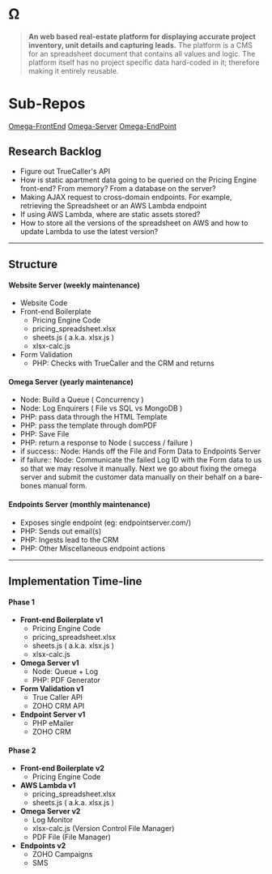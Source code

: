 # Ω

> **An web based real-estate platform for displaying accurate project inventory, unit details and capturing leads.** The platform is a CMS for an spreadsheet document that contains all values and logic. The platform itself has no project specific data hard-coded in it; therefore making it entirely reusable.

# Sub-Repos
[Omega-FrontEnd](https://github.com/TeamLazaro/Omega-FrontEnd)
[Omega-Server](https://github.com/TeamLazaro/Omega-Server)
[Omega-EndPoint](https://github.com/TeamLazaro/Omega-EndPoint)

## Research Backlog
- Figure out TrueCaller's API
- How is static apartment data going to be queried on the Pricing Engine front-end? From memory? From a database on the server?
- Making AJAX request to cross-domain endpoints. For example, retrieving the Spreadsheet or an AWS Lambda endpoint
- If using AWS Lambda, where are static assets stored?
- How to store all the versions of the spreadsheet on AWS and how to update Lambda to use the latest version?

---

## Structure

#### Website Server (weekly maintenance)
- Website Code
- Front-end Boilerplate
	- Pricing Engine Code
	- pricing_spreadsheet.xlsx
	- sheets.js ( a.k.a. xlsx.js )
	- xlsx-calc.js
- Form Validation
	- PHP: Checks with TrueCaller and the CRM and returns

#### Omega Server (yearly maintenance)
- Node: Build a Queue ( Concurrency )
- Node: Log Enquirers ( File vs SQL vs MongoDB )
- PHP: pass data through the HTML Template
- PHP: pass the template through domPDF
- PHP: Save File
- PHP: return a response to Node ( success / failure )
- if success:: Node: Hands off the File and Form Data to Endpoints Server
- if failure:: Node: Communicate the failed Log ID with the Form data to us so that we may resolve it manually. Next we go about fixing the omega server and submit the customer data manually on their behalf on a bare-bones manual form.

#### Endpoints Server (monthly maintenance)
- Exposes single endpoint (eg: endpointserver.com/)
- PHP: Sends out email(s)
- PHP: Ingests lead to the CRM
- PHP: Other Miscellaneous endpoint actions

---

## Implementation Time-line

#### Phase 1
- **Front-end Boilerplate v1**
	- Pricing Engine Code
	- pricing_spreadsheet.xlsx
	- sheets.js ( a.k.a. xlsx.js )
	- xlsx-calc.js
- **Omega Server v1**
	- Node: Queue + Log	
	- PHP: PDF Generator
- **Form Validation v1**
	- True Caller API
	- ZOHO CRM API
- **Endpoint Server v1**
	- PHP eMailer
	- ZOHO CRM

#### Phase 2
- **Front-end Boilerplate v2**
	- Pricing Engine Code
- **AWS Lambda v1**
	- pricing_spreadsheet.xlsx
	- sheets.js ( a.k.a. xlsx.js )
- **Omega Server v2**
	- Log Monitor
	- xlsx-calc.js (Version Control File Manager)
	- PDF File (File Manager)
- **Endpoints v2**
	- ZOHO Campaigns
	- SMS


